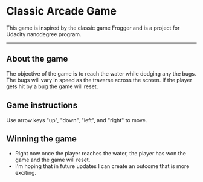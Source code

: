 Classic Arcade Game
===============================

This game is inspired by the classic game Frogger and is a project for Udacity nanodegree program.

---

## About the game

The objective of the game is to reach the water while dodging any the bugs. The bugs will vary in speed as the traverse across the screen.
If the player gets hit by a bug the game will reset.

## Game instructions

Use arrow keys "up", "down", "left", and "right" to move.

## Winning the game
* Right now once the player reaches the water, the player has won the game and the game will reset.
* I'm hoping that in future updates I can create an outcome that is more exciting.

